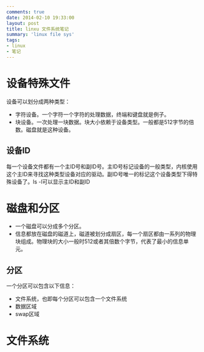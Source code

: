 ```yaml
---
comments: true
date: 2014-02-10 19:33:00
layout: post
title: linxu 文件系统笔记
summary: 'linux file sys'
tags:
- linux
- 笔记
---
```



# 设备特殊文件

设备可以划分成两种类型：

* 字符设备。一个字符一个字符的处理数据，终端和键盘就是例子。
* 块设备。一次处理一块数据。块大小依赖于设备类型。一般都是512字节的倍数。磁盘就是这种设备。

## 设备ID
每一个设备文件都有一个主ID号和副ID号。主ID号标记设备的一般类型，内核使用这个主ID来寻找这种类型设备对应的驱动。副ID号唯一的标记这个设备类型下得特殊设备了。ls -l可以显示主ID和副ID

# 磁盘和分区

* 一个磁盘可以分成多个分区。
* 信息都放在磁盘的磁道上，磁道被划分成扇区，每一个扇区都由一系列的物理块组成。物理块的大小一般时512或者其倍数个字节，代表了最小的信息单元。

## 分区

一个分区可以包含以下信息：

* 文件系统，也即每个分区可以包含一个文件系统
* 数据区域
* swap区域

# 文件系统














